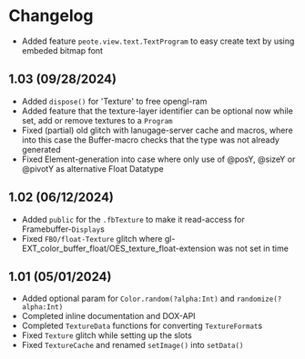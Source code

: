 Changelog
=========

* Added feature `peote.view.text.TextProgram` to easy create text by using embeded bitmap font


1.03 (09/28/2024)
-----------------
* Added `dispose()` for 'Texture' to free opengl-ram
* Added feature that the texture-layer identifier can be optional now while set, add or remove textures to a `Program`
* Fixed (partial) old glitch with lanugage-server cache and macros, where into this case the Buffer-macro checks that the type was not already generated
* Fixed Element-generation into case where only use of @posY, @sizeY or @pivotY as alternative Float Datatype


1.02 (06/12/2024)
-----------------
* Added `public` for the `.fbTexture` to make it read-access for Framebuffer-`Display`s
* Fixed `FBO/float-Texture` glitch where gl-EXT_color_buffer_float/OES_texture_float-extension was not set in time


1.01 (05/01/2024)
-----------------
* Added optional param for `Color.random(?alpha:Int)` and `randomize(?alpha:Int)`
* Completed inline documentation and DOX-API
* Completed `TextureData` functions for converting `TextureFormat`s
* Fixed `Texture` glitch while setting up the slots
* Fixed `TextureCache` and renamed `setImage()` into `setData()`
